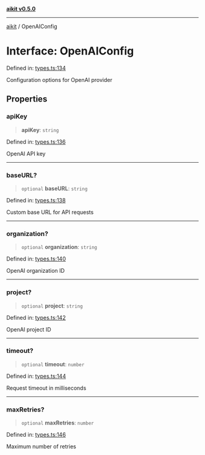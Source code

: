 [**aikit v0.5.0**](../README.md)

***

[aikit](../README.md) / OpenAIConfig

# Interface: OpenAIConfig

Defined in: [types.ts:134](https://github.com/chinmaymk/aikit/blob/main/src/types.ts#L134)

Configuration options for OpenAI provider

## Properties

### apiKey

> **apiKey**: `string`

Defined in: [types.ts:136](https://github.com/chinmaymk/aikit/blob/main/src/types.ts#L136)

OpenAI API key

***

### baseURL?

> `optional` **baseURL**: `string`

Defined in: [types.ts:138](https://github.com/chinmaymk/aikit/blob/main/src/types.ts#L138)

Custom base URL for API requests

***

### organization?

> `optional` **organization**: `string`

Defined in: [types.ts:140](https://github.com/chinmaymk/aikit/blob/main/src/types.ts#L140)

OpenAI organization ID

***

### project?

> `optional` **project**: `string`

Defined in: [types.ts:142](https://github.com/chinmaymk/aikit/blob/main/src/types.ts#L142)

OpenAI project ID

***

### timeout?

> `optional` **timeout**: `number`

Defined in: [types.ts:144](https://github.com/chinmaymk/aikit/blob/main/src/types.ts#L144)

Request timeout in milliseconds

***

### maxRetries?

> `optional` **maxRetries**: `number`

Defined in: [types.ts:146](https://github.com/chinmaymk/aikit/blob/main/src/types.ts#L146)

Maximum number of retries
